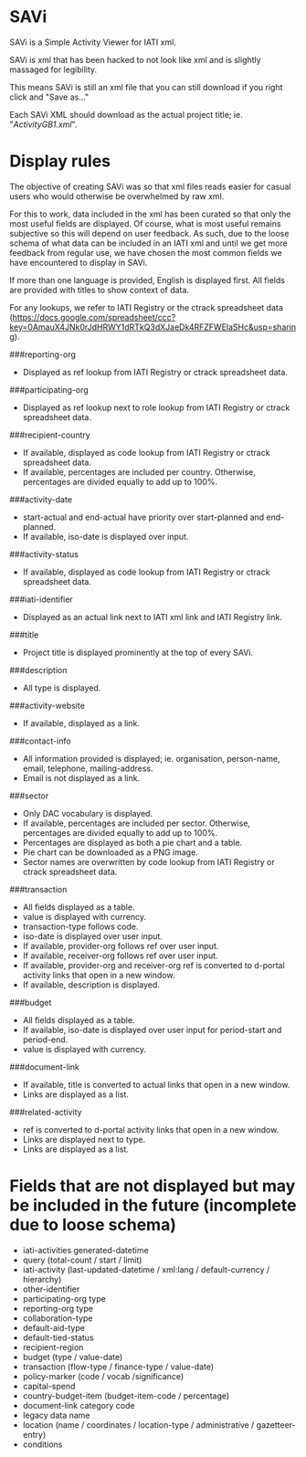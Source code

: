 SAVi
==========================================

SAVi is a Simple Activity Viewer for IATI xml.

SAVi is xml that has been hacked to not look like xml and is slightly massaged for legibility.

This means SAVi is still an xml file that you can still download if you right click and "Save as..."

Each SAVi XML should download as the actual project title; ie. "*ActivityGB1.xml*".



Display rules
==========================================

The objective of creating SAVi was so that xml files reads easier for casual users who would otherwise be overwhelmed by raw xml.

For this to work, data included in the xml has been curated so that only the most useful fields are displayed. Of course, what is most useful remains subjective so this will depend on user feedback. As such, due to the loose schema of what data can be included in an IATI xml and until we get more feedback from regular use, we have chosen the most common fields we have encountered to display in SAVi.

If more than one language is provided, English is displayed first.
All fields are provided with titles to show context of data.

For any lookups, we refer to IATI Registry or the ctrack spreadsheet data (https://docs.google.com/spreadsheet/ccc?key=0AmauX4JNk0rJdHRWY1dRTkQ3dXJaeDk4RFZFWElaSHc&usp=sharing).


###reporting-org
- Displayed as ref lookup from IATI Registry or ctrack spreadsheet data.


###participating-org
- Displayed as ref lookup next to role lookup from IATI Registry or ctrack spreadsheet data.


###recipient-country
- If available, displayed as code lookup from IATI Registry or ctrack spreadsheet data.
- If available, percentages are included per country. Otherwise, percentages are divided equally to add up to 100%.


###activity-date
- start-actual and end-actual have priority over start-planned and end-planned.
- If available, iso-date is displayed over input.

###activity-status
- If available, displayed as code lookup from IATI Registry or ctrack spreadsheet data.

###iati-identifier
- Displayed as an actual link next to IATI xml link and IATI Registry link.

###title
- Project title is displayed prominently at the top of every SAVi.

###description
- All type is displayed.

###activity-website
- If available, displayed as a link.

###contact-info
- All information provided is displayed; ie. organisation, person-name, email, telephone, mailing-address.
- Email is not displayed as a link.

###sector
- Only DAC vocabulary is displayed.
- If available, percentages are included per sector. Otherwise, percentages are divided equally to add up to 100%.
- Percentages are displayed as both a pie chart and a table.
- Pie chart can be downloaded as a PNG image.
- Sector names are overwritten by code lookup from IATI Registry or ctrack spreadsheet data.

###transaction
- All fields displayed as a table.
- value is displayed with currency.
- transaction-type follows code.
- iso-date is displayed over user input.
- If available, provider-org follows ref over user input.
- If available, receiver-org follows ref over user input.
- If available, provider-org and receiver-org ref is converted to d-portal activity links that open in a new window.
- If available, description is displayed.

###budget
- All fields displayed as a table.
- If available, iso-date is displayed over user input for period-start and period-end.
- value is displayed with currency.

###document-link
- If available, title is converted to actual links that open in a new window.
- Links are displayed as a list.

###related-activity
- ref is converted to d-portal activity links that open in a new window.
- Links are displayed next to type.
- Links are displayed as a list.


Fields that are not displayed but may be included in the future (incomplete due to loose schema)
==========================================

- iati-activities generated-datetime
- query (total-count / start / limit)
- iati-activity (last-updated-datetime / xml:lang / default-currency / hierarchy)
- other-identifier
- participating-org type
- reporting-org type
- collaboration-type
- default-aid-type
- default-tied-status
- recipient-region
- budget (type / value-date)
- transaction (flow-type / finance-type / value-date)
- policy-marker (code / vocab /significance)
- capital-spend
- country-budget-item (budget-item-code / percentage)
- document-link category code
- legacy data name
- location (name / coordinates / location-type / administrative / gazetteer-entry)
- conditions
